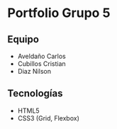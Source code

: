 # Portfolio Grupo 5

## Equipo

- Aveldaño Carlos
- Cubillos Cristian
- Diaz Nilson

## Tecnologías

- HTML5
- CSS3 (Grid, Flexbox)

